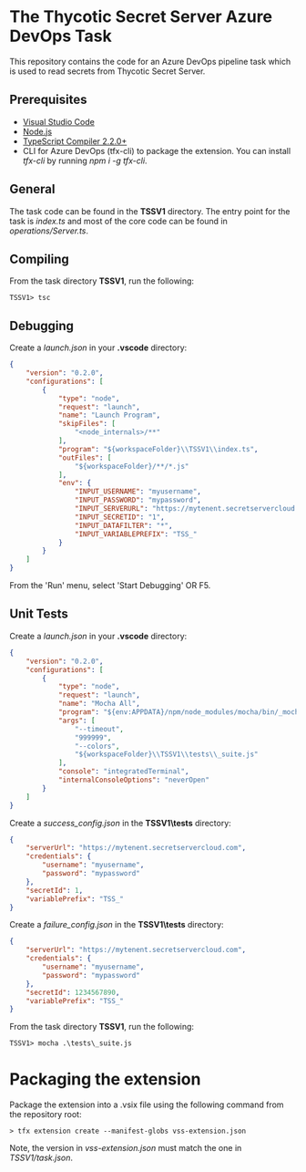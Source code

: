 # The Thycotic Secret Server Azure DevOps Task
This repository contains the code for an Azure DevOps pipeline task which is used to read secrets from Thycotic Secret Server.

## Prerequisites
* [Visual Studio Code](https://code.visualstudio.com/)
* [Node.js](https://nodejs.org)
* [TypeScript Compiler 2.2.0+](https://www.npmjs.com/package/typescript)
* CLI for Azure DevOps (tfx-cli) to package the extension. You can install *tfx-cli* by running *npm i -g tfx-cli*.

## General
The task code can be found in the **TSSV1** directory. The entry point for the task is *index.ts* and most of the core code can be found in *operations/Server.ts*.

## Compiling
From the task directory **TSSV1**, run the following:
```
TSSV1> tsc
```

## Debugging
Create a *launch.json* in your **.vscode** directory:
```json
{
    "version": "0.2.0",
    "configurations": [
        {
            "type": "node",
            "request": "launch",
            "name": "Launch Program",
            "skipFiles": [
                "<node_internals>/**"
            ],
            "program": "${workspaceFolder}\\TSSV1\\index.ts",
            "outFiles": [
                "${workspaceFolder}/**/*.js"
            ],
            "env": {
                "INPUT_USERNAME": "myusername",
                "INPUT_PASSWORD": "mypassword",
                "INPUT_SERVERURL": "https://mytenent.secretservercloud.com",
                "INPUT_SECRETID": "1",
                "INPUT_DATAFILTER": "*",
                "INPUT_VARIABLEPREFIX": "TSS_"
            }
        }
    ]
}
```
From the 'Run' menu, select 'Start Debugging' OR F5.

## Unit Tests
Create a *launch.json* in your **.vscode** directory:
```json
{
    "version": "0.2.0",
    "configurations": [
        {
            "type": "node",
            "request": "launch",
            "name": "Mocha All",
            "program": "${env:APPDATA}/npm/node_modules/mocha/bin/_mocha",
            "args": [
                "--timeout",
                "999999",
                "--colors",
                "${workspaceFolder}\\TSSV1\\tests\\_suite.js"
            ],
            "console": "integratedTerminal",
            "internalConsoleOptions": "neverOpen"
        }
    ]
}
```
Create a *success_config.json* in the **TSSV1\tests** directory:
```json
{
    "serverUrl": "https://mytenent.secretservercloud.com",
    "credentials": {
        "username": "myusername",
        "password": "mypassword"
    },
    "secretId": 1,
    "variablePrefix": "TSS_"
}
```
Create a *failure_config.json* in the **TSSV1\tests** directory:
```json
{
    "serverUrl": "https://mytenent.secretservercloud.com",
    "credentials": {
        "username": "myusername",
        "password": "mypassword"
    },
    "secretId": 1234567890,
    "variablePrefix": "TSS_"
}
```
From the task directory **TSSV1**, run the following:
```
TSSV1> mocha .\tests\_suite.js
```

# Packaging the extension
Package the extension into a .vsix file using the following command from the repository root:
```
> tfx extension create --manifest-globs vss-extension.json
```
Note, the version in *vss-extension.json* must match the one in *TSSV1/task.json*.
